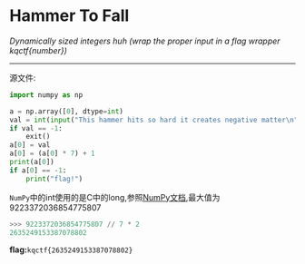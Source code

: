 # Hammer To Fall

*Dynamically sized integers huh (wrap the proper input in a flag wrapper kqctf{number})*

---

源文件:

```python
import numpy as np

a = np.array([0], dtype=int)
val = int(input("This hammer hits so hard it creates negative matter\n"))
if val == -1:
	exit()
a[0] = val
a[0] = (a[0] * 7) + 1
print(a[0])
if a[0] == -1:
	print("flag!")
```
`NumPy`中的int使用的是C中的long,参照[NumPy文档](https://numpy.org/doc/stable/reference/arrays.scalars.html#numpy.int_),最大值为9223372036854775807

```python
>>> 9223372036854775807 // 7 * 2
2635249153387078802
```

**flag:**`kqctf{2635249153387078802}`

